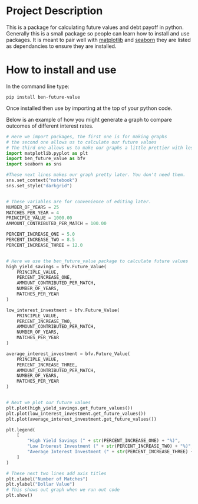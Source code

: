 # Project Description

This is a package for calculating future values and debt payoff in python.
Generally this is a small package so people can learn how to install and use packages. 
It is meant to pair well with [matplotlib](https://matplotlib.org/) and [seaborn](https://seaborn.pydata.org/) they are listed as dependancies to ensure they are installed.


# How to install and use

In the command line type:

`pip install ben-future-value`

Once installed then use by importing at the top of your python code.

Below is an example of how you might generate a graph to compare outcomes of different interest rates.

```python
# Here we import packages, the first one is for making graphs
# the second one allows us to calculate our future values
# The third one allows us to make our graphs a little prettier with less code. 
import matplotlib.pyplot as plt
import ben_future_value as bfv
import seaborn as sns

#These next lines makes our graph pretty later. You don't need them.
sns.set_context("notebook")
sns.set_style("darkgrid")


# These variables are for convenience of editing later.
NUMBER_OF_YEARS = 25
MATCHES_PER_YEAR = 4
PRINCIPLE_VALUE = 1000.00
AMMOUNT_CONTRIBUTED_PER_MATCH = 100.00

PERCENT_INCREASE_ONE = 5.0
PERCENT_INCREASE_TWO = 8.5
PERCENT_INCREASE_THREE = 12.0


# Here we use the ben_future_value package to calculate future values
high_yield_savings = bfv.Future_Value(
    PRINCIPLE_VALUE,
    PERCENT_INCREASE_ONE,
    AMMOUNT_CONTRIBUTED_PER_MATCH,
    NUMBER_OF_YEARS,
    MATCHES_PER_YEAR
)

low_interest_investment = bfv.Future_Value(
    PRINCIPLE_VALUE,
    PERCENT_INCREASE_TWO,
    AMMOUNT_CONTRIBUTED_PER_MATCH,
    NUMBER_OF_YEARS,
    MATCHES_PER_YEAR
)

average_interest_investment = bfv.Future_Value(
    PRINCIPLE_VALUE,
    PERCENT_INCREASE_THREE,
    AMMOUNT_CONTRIBUTED_PER_MATCH,
    NUMBER_OF_YEARS,
    MATCHES_PER_YEAR
)


# Next we plot our future values
plt.plot(high_yield_savings.get_future_values())
plt.plot(low_interest_investment.get_future_values())
plt.plot(average_interest_investment.get_future_values())

plt.legend(
    [
        "High Yield Savings (" + str(PERCENT_INCREASE_ONE) + "%)",
        "Low Interest Investment (" + str(PERCENT_INCREASE_TWO) + "%)",
        "Average Interest Investment (" + str(PERCENT_INCREASE_THREE) + "%)"
    ]
)

# These next two lines add axis titles
plt.xlabel("Number of Matches")
plt.ylabel("Dollar Value")
# This shows out graph when we run out code
plt.show()
```
